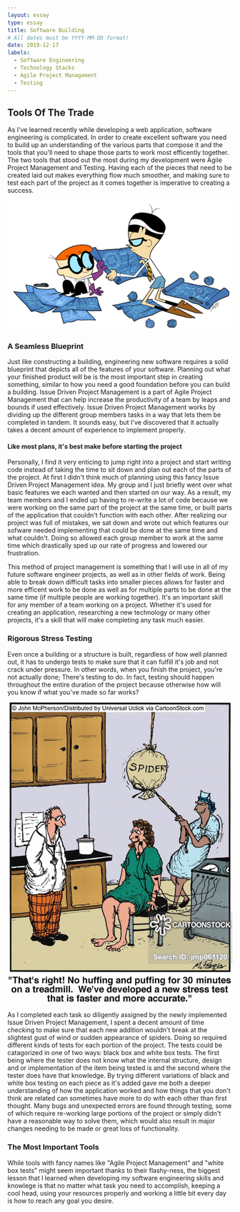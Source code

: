 ```yaml
---
layout: essay
type: essay
title: Software Building
# All dates must be YYYY-MM-DD format!
date: 2019-12-17
labels:
  - Software Engineering
  - Technology Stacks
  - Agile Project Management
  - Testing
---
```


## Tools Of The Trade

As I've learned recently while developing a web application, software engineering is complicated. In order to create
 excellent software you need to build
 up an understanding of the various parts that compose it and the tools that you'll need to shape those parts to
  work most efficently together. The two tools that stood out the most during my development were Agile Project
   Management and Testing. Having each of the pieces that need to be created
   laid out makes everything flow much
   smoother, and making sure to test each part of the project as it comes together is imperative to creating a success.


<img class="ui right medium floated rounded image" src="../images/software-building/blueprint.png">

### A Seamless Blueprint

Just like constructing a building, engineering new software requires a solid blueprint that depicts all of the
 features of your software. Planning
 out what your finished product will be is the most important step in creating something, similar to how you need a good
  foundation before you can build a building. Issue Driven Project Management is a part of Agile Project Management
   that can help increase the productivity of a team by leaps and bounds if used effectively. Issue Driven Project Management works by dividing up
    the different group members tasks in a way that lets them be completed in tandem. It sounds easy, but I've
     discovered that it actually takes a decent amount of experience to implement properly. 
      
#### Like most plans, it's best make before starting the project 
      
Personally, I find it very enticing to jump right into a project and start writing code instead of taking the
 time to sit down and plan out each of the parts of the project. At first I didn't think much of planning using this
  fancy Issue Driven Project Management idea. My group and I just briefly went over what basic features we each wanted and then started on our way. As a result, my team members and I ended up having to re-write a lot of code because we were working on the same part
    of the project at the same time, or built parts of the application that couldn't function with each other. After
     realizing our project was full of mistakes, we sat
     down and wrote out which features our sofware needed implementing that could be done at the same
      time and what couldn't. Doing so allowed each group member to work at the same time which drastically sped up
       our rate of progress and lowered our frustration. 
      
This method of project management is something that I will use in all of my future software engineer projects, as well
 as in
 other fields of work. Being able to break down difficult tasks into smaller pieces allows for faster
 and more efficent work to be done as well as for multiple parts to be done at the same time (if multiple people are
  working together). It's an important skill
  for any member of a team working on a project. Whether it's used for creating an application, researching a new
   technology or many other projects, it's a skill that will make completing any task much easier.
   
### Rigorous Stress Testing

Even once a building or a structure is built, regardless of how well planned out, it has to undergo tests to make sure that it can fulfill it's job and
 not crack under pressure. In other words, when you finish the project, you're not actually done; There's testing to
  do. In fact, testing
  should happen throughout the entire duration of the project because otherwise how will you know if what you've
   made so far works?
 
 <img class="ui left medium floated rounded image" src="../images/software-building/spiders.jpg">
 
 As I completed each task so diligently assigned by the newly implemented Issue Driven Project Management, I spent a
  decent amount of time checking to make sure that each new addition wouldn't break at the slightest gust of wind or
   sudden appearance of spiders. Doing so required different kinds of tests for each portion of the project. The
    tests could be catagorized in one of two ways: black box and white box tests. The first being where the tester does
     not know what the internal
     structure, design and or implementation of the item being tested is and the second where the tester does have
      that knowledge. By trying different variations of black and white box testing on each piece as it's added gave
       me both a deeper understanding of how the application worked and how things that you don't think are related
        can sometimes have more to do with each other than first thought. Many bugs and unexpected errors are found
         through testing, some of which require re-working large portions of the project or simply didn't have a
          reasonable way to solve them, which would also result in major changes needing to be made or great loss of
           functionality.
           
### The Most Important Tools

While tools with fancy names like "Agile Project Management" and "white box tests" might seem important thanks to
 their flashy-ness, the biggest lesson that I learned when developing my software engineering skills and knowlege is
  that no matter what task you need to accomplish, keeping a cool head, using your resources properly and working a
   little bit every day is how to reach any goal you desire.